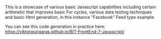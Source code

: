 This is a showcase of various basic Javascript capabilities including certain arithmetic that improves basic For cycles, various data testing techniques and basic Html generation, in this instance "Facebook" Feed type example.

You can see this code generation in practice here: https://viktoraszigaras.github.io/BIT-FrontEnd-7-Javascript/

